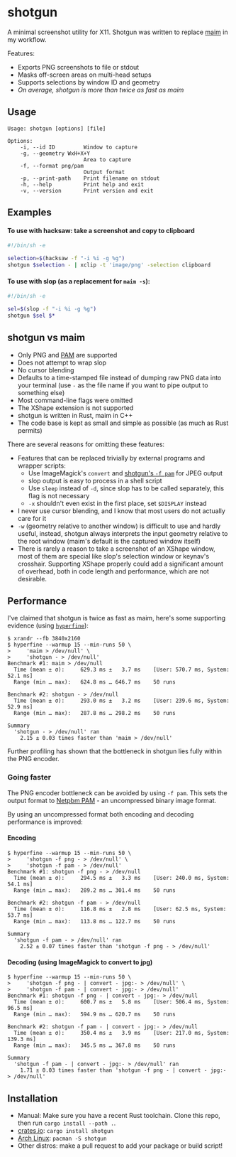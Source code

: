 # shotgun

A minimal screenshot utility for X11. Shotgun was written to replace
[maim](https://github.com/naelstrof/maim) in my workflow.

Features:
- Exports PNG screenshots to file or stdout
- Masks off-screen areas on multi-head setups
- Supports selections by window ID and geometry
- *On average, shotgun is more than twice as fast as maim*

## Usage

```
Usage: shotgun [options] [file]

Options:
    -i, --id ID         Window to capture
    -g, --geometry WxH+X+Y
                        Area to capture
    -f, --format png/pam
                        Output format
    -p, --print-path    Print filename on stdout
    -h, --help          Print help and exit
    -v, --version       Print version and exit
```

## Examples

#### To use with hacksaw: take a screenshot and copy to clipboard
```sh
#!/bin/sh -e

selection=$(hacksaw -f "-i %i -g %g")
shotgun $selection - | xclip -t 'image/png' -selection clipboard
```

#### To use with slop (as a replacement for `maim -s`):
```sh
#!/bin/sh -e

sel=$(slop -f "-i %i -g %g")
shotgun $sel $*
```

## shotgun vs maim

- Only PNG and [PAM](#going-faster) are supported
- Does not attempt to wrap slop
- No cursor blending
- Defaults to a time-stamped file instead of dumping raw PNG data into your
  terminal (use `-` as the file name if you want to pipe output to something
  else)
- Most command-line flags were omitted
- The XShape extension is not supported
- shotgun is written in Rust, maim in C++
- The code base is kept as small and simple as possible (as much as Rust
  permits)

There are several reasons for omitting these features:
- Features that can be replaced trivially by external programs and wrapper
  scripts:
  - Use ImageMagick's `convert` and [shotgun's `-f pam`](#going-faster) for JPEG output
  - slop output is easy to process in a shell script
  - Use `sleep` instead of `-d`, since slop has to be called separately, this
    flag is not necessary
  - `-x` shouldn't even exist in the first place, set `$DISPLAY` instead
- I never use cursor blending, and I know that most users do not actually care
  for it
- `-w` (geometry relative to another window) is difficult to use and hardly
  useful, instead, shotgun always interprets the input geometry relative to the
  root window (maim's default is the captured window itself)
- There is rarely a reason to take a screenshot of an XShape window, most of
  them are special like slop's selection window or keynav's crosshair.
  Supporting XShape properly could add a significant amount of overhead, both in
  code length and performance, which are not desirable.

## Performance

I've claimed that shotgun is twice as fast as maim, here's some supporting
evidence (using [`hyperfine`](https://github.com/sharkdp/hyperfine)):

```
$ xrandr --fb 3840x2160
$ hyperfine --warmup 15 --min-runs 50 \
>     'maim > /dev/null' \
>     'shotgun - > /dev/null'
Benchmark #1: maim > /dev/null
  Time (mean ± σ):     629.3 ms ±   3.7 ms    [User: 570.7 ms, System: 52.1 ms]
  Range (min … max):   624.8 ms … 646.7 ms    50 runs
 
Benchmark #2: shotgun - > /dev/null
  Time (mean ± σ):     293.0 ms ±   3.2 ms    [User: 239.6 ms, System: 52.9 ms]
  Range (min … max):   287.8 ms … 298.2 ms    50 runs
 
Summary
  'shotgun - > /dev/null' ran
    2.15 ± 0.03 times faster than 'maim > /dev/null'
```

Further profiling has shown that the bottleneck in shotgun lies fully within the
PNG encoder.

### Going faster

The PNG encoder bottleneck can be avoided by using `-f pam`. This sets the output format to
[Netpbm PAM](https://en.wikipedia.org/wiki/Netpbm#PAM_graphics_format) - an uncompressed binary image format.

By using an uncompressed format both encoding and decoding performance is improved:

#### Encoding

```
$ hyperfine --warmup 15 --min-runs 50 \
>     'shotgun -f png - > /dev/null' \
>     'shotgun -f pam - > /dev/null'
Benchmark #1: shotgun -f png - > /dev/null
  Time (mean ± σ):     294.5 ms ±   3.3 ms    [User: 240.0 ms, System: 54.1 ms]
  Range (min … max):   289.2 ms … 301.4 ms    50 runs
 
Benchmark #2: shotgun -f pam - > /dev/null
  Time (mean ± σ):     116.8 ms ±   2.8 ms    [User: 62.5 ms, System: 53.7 ms]
  Range (min … max):   113.8 ms … 122.7 ms    50 runs
 
Summary
  'shotgun -f pam - > /dev/null' ran
    2.52 ± 0.07 times faster than 'shotgun -f png - > /dev/null'
```

#### Decoding (using ImageMagick to convert to jpg)

```
$ hyperfine --warmup 15 --min-runs 50 \
>     'shotgun -f png - | convert - jpg:- > /dev/null' \
>     'shotgun -f pam - | convert - jpg:- > /dev/null'
Benchmark #1: shotgun -f png - | convert - jpg:- > /dev/null
  Time (mean ± σ):     600.7 ms ±   5.8 ms    [User: 506.4 ms, System: 96.5 ms]
  Range (min … max):   594.9 ms … 620.7 ms    50 runs
 
Benchmark #2: shotgun -f pam - | convert - jpg:- > /dev/null
  Time (mean ± σ):     350.4 ms ±   3.9 ms    [User: 217.0 ms, System: 139.3 ms]
  Range (min … max):   345.5 ms … 367.8 ms    50 runs
 
Summary
  'shotgun -f pam - | convert - jpg:- > /dev/null' ran
    1.71 ± 0.03 times faster than 'shotgun -f png - | convert - jpg:- > /dev/null'
```

## Installation

- Manual: Make sure you have a recent Rust toolchain. Clone this repo, then run
  `cargo install --path .`.
- [crates.io](https://crates.io/crates/shotgun): `cargo install shotgun`
- [Arch Linux](https://www.archlinux.org/packages/?name=shotgun): `pacman -S shotgun`
- Other distros: make a pull request to add your package or build script!
